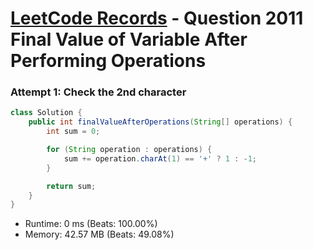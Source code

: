 # [LeetCode Records](../../README.md) - Question 2011 Final Value of Variable After Performing Operations

### Attempt 1: Check the 2nd character
```java
class Solution {
    public int finalValueAfterOperations(String[] operations) {
        int sum = 0;

        for (String operation : operations) {
            sum += operation.charAt(1) == '+' ? 1 : -1;
        }

        return sum;
    }
}
```
- Runtime: 0 ms (Beats: 100.00%)
- Memory: 42.57 MB (Beats: 49.08%)

<br>
